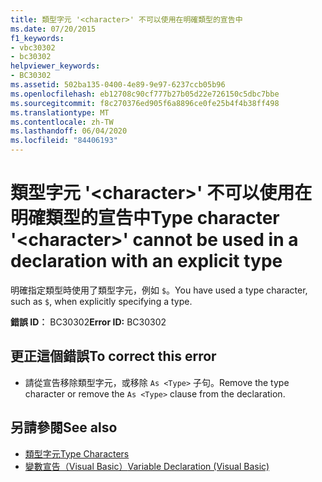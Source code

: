 ```yaml
---
title: 類型字元 '<character>' 不可以使用在明確類型的宣告中
ms.date: 07/20/2015
f1_keywords:
- vbc30302
- bc30302
helpviewer_keywords:
- BC30302
ms.assetid: 502ba135-0400-4e89-9e97-6237ccb05b96
ms.openlocfilehash: eb12708c90cf777b27b05d22e726150c5dbc7bbe
ms.sourcegitcommit: f8c270376ed905f6a8896ce0fe25b4f4b38ff498
ms.translationtype: MT
ms.contentlocale: zh-TW
ms.lasthandoff: 06/04/2020
ms.locfileid: "84406193"
---
```

# <a name="type-character-character-cannot-be-used-in-a-declaration-with-an-explicit-type"></a><span data-ttu-id="23a6a-102">類型字元 '\<character>' 不可以使用在明確類型的宣告中</span><span class="sxs-lookup"><span data-stu-id="23a6a-102">Type character '\<character>' cannot be used in a declaration with an explicit type</span></span>
<span data-ttu-id="23a6a-103">明確指定類型時使用了類型字元，例如 `$`。</span><span class="sxs-lookup"><span data-stu-id="23a6a-103">You have used a type character, such as `$`, when explicitly specifying a type.</span></span>  
  
 <span data-ttu-id="23a6a-104">**錯誤 ID︰** BC30302</span><span class="sxs-lookup"><span data-stu-id="23a6a-104">**Error ID:** BC30302</span></span>  
  
## <a name="to-correct-this-error"></a><span data-ttu-id="23a6a-105">更正這個錯誤</span><span class="sxs-lookup"><span data-stu-id="23a6a-105">To correct this error</span></span>  
  
- <span data-ttu-id="23a6a-106">請從宣告移除類型字元，或移除 `As <Type>` 子句。</span><span class="sxs-lookup"><span data-stu-id="23a6a-106">Remove the type character or remove the `As <Type>` clause from the declaration.</span></span>  
  
## <a name="see-also"></a><span data-ttu-id="23a6a-107">另請參閱</span><span class="sxs-lookup"><span data-stu-id="23a6a-107">See also</span></span>

- [<span data-ttu-id="23a6a-108">類型字元</span><span class="sxs-lookup"><span data-stu-id="23a6a-108">Type Characters</span></span>](../programming-guide/language-features/data-types/type-characters.md)
- [<span data-ttu-id="23a6a-109">變數宣告（Visual Basic）</span><span class="sxs-lookup"><span data-stu-id="23a6a-109">Variable Declaration (Visual Basic)</span></span>](../programming-guide/language-features/variables/variable-declaration.md)
